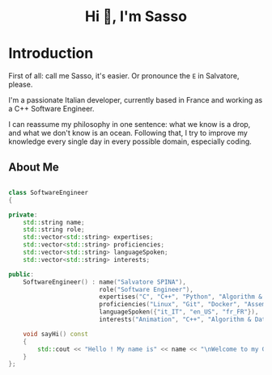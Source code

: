 <h1 align="center">Hi 👋, I'm Sasso</h1>

# Introduction

First of all: call me Sasso, it's easier. Or pronounce the `E` in Salvatore, please.

I'm a passionate Italian developer, currently based in France and working as a C++ Software Engineer.

I can reassume my philosophy in one sentence: what we know is a drop, and what we don't know is an ocean.
Following that, I try to improve my knowledge every single day in every possible domain, especially coding.

## About Me
```cpp

class SoftwareEngineer
{

private:
    std::string name;
    std::string role;
    std::vector<std::string> expertises;
    std::vector<std::string> proficiencies;
    std::vector<std::string> languageSpoken;
    std::vector<std::string> interests;

public:
    SoftwareEngineer() : name("Salvatore SPINA"),
                         role("Software Engineer"),
                         expertises("C", "C++", "Python", "Algorithm & Data Structures", "Scripting"),
                         proficiencies("Linux", "Git", "Docker", "Assembly", "Cybersecurity", "Agile"),
                         languageSpoken({"it_IT", "en_US", "fr_FR"}),
                         interests("Animation", "C++", "Algorithm & Data Structures") {}

    void sayHi() const
    {
        std::cout << "Hello ! My name is" << name << "\nWelcome to my GitHub profile !" << std::endl;
    }
};

```
